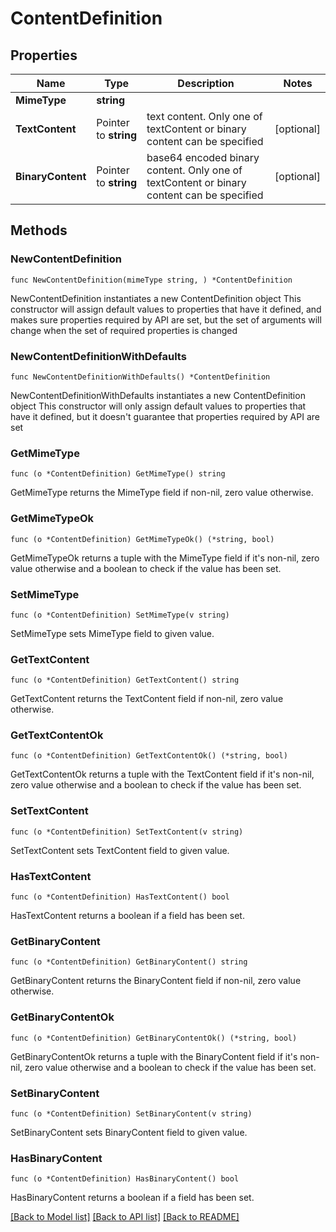 # ContentDefinition

## Properties

Name | Type | Description | Notes
------------ | ------------- | ------------- | -------------
**MimeType** | **string** |  | 
**TextContent** | Pointer to **string** | text content. Only one of textContent or binary content can be specified | [optional] 
**BinaryContent** | Pointer to **string** | base64 encoded binary content. Only one of textContent or binary content can be specified | [optional] 

## Methods

### NewContentDefinition

`func NewContentDefinition(mimeType string, ) *ContentDefinition`

NewContentDefinition instantiates a new ContentDefinition object
This constructor will assign default values to properties that have it defined,
and makes sure properties required by API are set, but the set of arguments
will change when the set of required properties is changed

### NewContentDefinitionWithDefaults

`func NewContentDefinitionWithDefaults() *ContentDefinition`

NewContentDefinitionWithDefaults instantiates a new ContentDefinition object
This constructor will only assign default values to properties that have it defined,
but it doesn't guarantee that properties required by API are set

### GetMimeType

`func (o *ContentDefinition) GetMimeType() string`

GetMimeType returns the MimeType field if non-nil, zero value otherwise.

### GetMimeTypeOk

`func (o *ContentDefinition) GetMimeTypeOk() (*string, bool)`

GetMimeTypeOk returns a tuple with the MimeType field if it's non-nil, zero value otherwise
and a boolean to check if the value has been set.

### SetMimeType

`func (o *ContentDefinition) SetMimeType(v string)`

SetMimeType sets MimeType field to given value.


### GetTextContent

`func (o *ContentDefinition) GetTextContent() string`

GetTextContent returns the TextContent field if non-nil, zero value otherwise.

### GetTextContentOk

`func (o *ContentDefinition) GetTextContentOk() (*string, bool)`

GetTextContentOk returns a tuple with the TextContent field if it's non-nil, zero value otherwise
and a boolean to check if the value has been set.

### SetTextContent

`func (o *ContentDefinition) SetTextContent(v string)`

SetTextContent sets TextContent field to given value.

### HasTextContent

`func (o *ContentDefinition) HasTextContent() bool`

HasTextContent returns a boolean if a field has been set.

### GetBinaryContent

`func (o *ContentDefinition) GetBinaryContent() string`

GetBinaryContent returns the BinaryContent field if non-nil, zero value otherwise.

### GetBinaryContentOk

`func (o *ContentDefinition) GetBinaryContentOk() (*string, bool)`

GetBinaryContentOk returns a tuple with the BinaryContent field if it's non-nil, zero value otherwise
and a boolean to check if the value has been set.

### SetBinaryContent

`func (o *ContentDefinition) SetBinaryContent(v string)`

SetBinaryContent sets BinaryContent field to given value.

### HasBinaryContent

`func (o *ContentDefinition) HasBinaryContent() bool`

HasBinaryContent returns a boolean if a field has been set.


[[Back to Model list]](../README.md#documentation-for-models) [[Back to API list]](../README.md#documentation-for-api-endpoints) [[Back to README]](../README.md)


